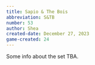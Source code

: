```yaml
---
title: Sapio & The Bois
abbreviation: S&TB
number: 53
author: Shea
created-date: December 27, 2023
game-created: 24
---
```

Some info about the set TBA.
